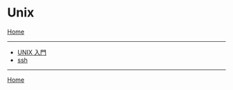 # Unix

[Home](../README.md)

---

* [UNIX 入門](./basics_01.md)
* [ssh](./ssh.md)
  
---

[Home](../README.md)
